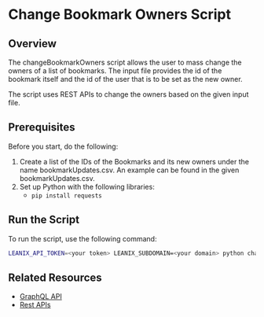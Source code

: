 # Change Bookmark Owners Script

## Overview

The changeBookmarkOwners script allows the user to mass change the owners of a list of bookmarks. The input file provides the id of the bookmark itself and the id of the user that is to be set as the new owner.

The script uses REST APIs to change the owners based on the given input file.

## Prerequisites

Before you start, do the following:

1. Create a list of the IDs of the Bookmarks and its new owners under the name bookmarkUpdates.csv. An example can be found in the given bookmarkUpdates.csv.
2. Set up Python with the following libraries: 
    - `pip install requests`

## Run the Script

To run the script, use the following command:

```bash
LEANIX_API_TOKEN=<your token> LEANIX_SUBDOMAIN=<your domain> python changeBookmarkOwners.py
```

## Related Resources

- [GraphQL API](https://docs-eam.leanix.net/reference/graphql-tutorials)
- [Rest APIs](https://docs-eam.leanix.net/reference/rest-apis)
